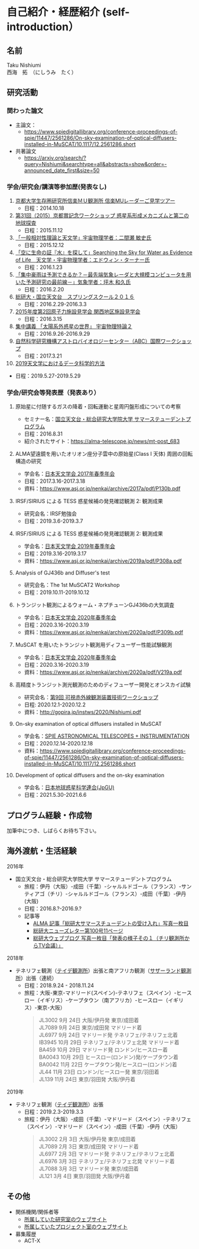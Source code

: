 # 自己紹介・経歴紹介 (self-introduction）
## 名前
Taku Nishiumi  
西海　拓　（にしうみ　たく）  

## 研究活動
### 関わった論文
- 主論文：
   - https://www.spiedigitallibrary.org/conference-proceedings-of-spie/11447/2561286/On-sky-examination-of-optical-diffusers-installed-in-MuSCAT/10.1117/12.2561286.short
- 共著論文
   - https://arxiv.org/search/?query=Nishiumi&searchtype=all&abstracts=show&order=-announced_date_first&size=50

### 学会/研究会/講演等参加歴(発表なし)
1. [京都大学生存圏研究所信楽ＭＵ観測所 信楽MUレーダーご見学ツアー](https://www.rish.kyoto-u.ac.jp/mu/openhouse14/)
   - 日程：2014.10.18
3. [第31回（2015）京都賞記念ワークショップ 惑星系形成メカニズムと第二の地球探査](https://www.kyotoprize.org/workshop/michel-mayor/)
   - 日程：2015.11.12
4. [「一般相対性理論と天文学」宇宙物理学者：二間瀬 敏史氏](https://www.kyoto-su.ac.jp/events/20151115_sc_kouen.html)
   - 日程：2015.12.12
5. [「空に生命の証『水』を探して」Searching the Sky for Water as Evidence of Life　天文学・宇宙物理学者：エドウィン・ターナー氏](https://www.kyoto-su.ac.jp/events/20151115_sc_kouen.html)
   - 日程：2016.1.23
6. [「集中豪雨は予測できるか？－最先端気象レーダと大規模コンピュータを用いた予測研究の最前線－」気象学者：坪木 和久氏](https://www.kyoto-su.ac.jp/events/20151115_sc_kouen.html)
   - 日程：2016.2.20
7. [総研大・国立天文台　スプリングスクール２０１６](https://guas-astronomy.jp/weblog/?p=535)
   - 日程：2016.2.29-2016.3.3
8. [2015年度第2回原子力施設見学会 関西地区施設見学会](https://jn-hrd-n.jaea.go.jp/material/activityreports/shisetsu2015_02.pdf)
   - 日程：2016.3.15
1. [集中講義 「太陽系外惑星の世界」 宇宙物理特論２](https://sy.rikkyo.ac.jp/timetable/slbssbdr.do?value%28risyunen%29=2016&value%28semekikn%29=1&value%28kougicd%29=LA106&value%28crclumcd%29=)
   - 日程：2016.9.26-2016.9.29
9. [自然科学研究機構アストロバイオロジーセンター（ABC）国際ワークショップ](http://abc-nins.jp/workshop/2017ABC_hiroshima_WS.html)
   - 日程：2017.3.21
10. [2019天文学におけるデータ科学的方法](https://sites.google.com/view/astrodatascience2019)
   - 日程：2019.5.27-2019.5.29

### 学会/研究会等発表歴（発表あり）
1. 原始星に付随するガスの降着・回転運動と星周円盤形成についての考察  
   - セミナー名：[国立天文台・総合研究大学院大学 サマーステューデントプログラム](https://guas-astronomy.jp/weblog/?p=634)
   - 日程：2016.8.31
   - 紹介されたサイト：https://alma-telescope.jp/news/mt-post_683
3. ALMA望遠鏡を用いたオリオン座分子雲中の原始星(Class I 天体) 周囲の回転構造の研究  
   - 学会名：[日本天文学会 2017年春季年会](https://www.asj.or.jp/nenkai/archive/2017a/session-P1.html)
   - 日程：2017.3.16-2017.3.18  
   - 資料：https://www.asj.or.jp/nenkai/archive/2017a/pdf/P130b.pdf
4. IRSF/SIRIUS による TESS 惑星候補の発見確認観測 2: 観測成果  
   - 研究会名：IRSF勉強会
   - 日程：2019.3.6-2019.3.7
6. IRSF/SIRIUS による TESS 惑星候補の発見確認観測 2: 観測成果  
   - 学会名：[日本天文学会 2019年春季年会](https://www.asj.or.jp/nenkai/archive/2019a/session-P3.html)
   - 日程：2019.3.16-2019.3.17  
   - 資料：https://www.asj.or.jp/nenkai/archive/2019a/pdf/P308a.pdf
7. Analysis of GJ436b and Diffuser's test
   - 研究会名：The 1st MuSCAT2 Workshop　
   - 日程：2019.10.11-2019.10.12 
8. トランジット観測によるウォーム・ネプチューンGJ436bの大気調査
   - 学会名：[日本天文学会 2020年春季年会](https://www.asj.or.jp/nenkai/archive/2020a/session-P3.html)
   - 日程：2020.3.16-2020.3.19
   - 資料：https://www.asj.or.jp/nenkai/archive/2020a/pdf/P309b.pdf
9. MuSCAT を用いたトランジット観測用ディフューザー性能試験観測
   - 学会名：[日本天文学会 2020年春季年会](https://www.asj.or.jp/nenkai/archive/2020a/session-V2.html)
   - 日程：2020.3.16-2020.3.19
   - 資料：https://www.asj.or.jp/nenkai/archive/2020a/pdf/V219a.pdf

1. 高精度トランジット測光観測のためのディフューザー開発とオンスカイ試験  
   - 研究会名：[第9回 可視赤外線観測装置技術ワークショップ](http://gopira.jp/instws/2020/)  
   - 日程: 2020.12.1-2020.12.2 
   - 資料：http://gopira.jp/instws/2020/Nishiumi.pdf

1. On-sky examination of optical diffusers installed in MuSCAT
   - 学会名：[SPIE ASTRONOMICAL TELESCOPES + INSTRUMENTATION](https://www.spiedigitallibrary.org/conference-proceedings-of-spie/11447.toc)
   - 日程：2020.12.14-2020.12.18
   - 資料：https://www.spiedigitallibrary.org/conference-proceedings-of-spie/11447/2561286/On-sky-examination-of-optical-diffusers-installed-in-MuSCAT/10.1117/12.2561286.short

1. Development of optical diffusers and the on-sky examination
   - 学会名：[日本地球惑星科学連合(JpGU)](https://confit.atlas.jp/guide/event/jpgu2021/top)
   - 日程：2021.5.30-2021.6.6



## プログラム経験・作成物
加筆中につき、しばらくお待ち下さい。

## 海外渡航・生活経験  
2016年
- 国立天文台・総合研究大学院大学 サマーステューデントプログラム
   - 旅程：伊丹（大阪）-成田（千葉）-シャルルドゴール（フランス）-サンティアゴ（チリ）-シャルルドゴール（フランス）-成田（千葉）-伊丹(大阪)
   - 日程：2016.8.?-2016.9.?
   - 記事等
      - [ALMA 記事「総研大サマースチューデントの受け入れ」写真一枚目](https://alma-telescope.jp/news/mt-post_683)
      - [総研大ニューズレター第100号11ページ](https://www.soken.ac.jp/wordpress/wp-content/uploads/2013/12/2016101.pdf)
      - [総研大ウェブブログ 写真一枚目「発表の様子その１（チリ観測所からTV会議）」](https://guas-astronomy.jp/weblog/?p=634)

2018年
- テネリフェ観測（[テイデ観測所](https://www.iac.es/en/observatorios-de-canarias/teide-observatory)）出張と南アフリカ観測（[サザーランド観測所](https://astro-dic.jp/south-african-astronomical-observatory/)）出張（連続）
   - 日程：2018.9.24 - 2018.11.24
   - 旅程：大阪-東京-マドリード(スペイン)-テネリフェ（スペイン）-ヒースロー（イギリス）-ケープタウン（南アフリカ）-ヒースロー（イギリス）-東京-大阪）
      > JL3002 9月 24日 大阪/伊丹発 東京/成田着  
      > JL7089 9月 24日 東京/成田発 マドリード着  
      > JL6977 9月 24日 マドリード発 テネリフェ/テネリフェ北着  
      > IB3945 10月 29日 テネリフェ/テネリフェ北発 マドリード着  
      > BA459 10月 29日 マドリード発 ロンドン/ヒースロー着  
      > BA0043 10月 29日 ヒースロー(ロンドン)発/ケープタウン着  
      > BA0042 11月 22日 ケープタウン発/ヒースロー(ロンドン)着  
      > JL44 11月 23日 ロンドン/ヒースロー発 東京/羽田着  
      > JL139 11月 24日 東京/羽田発 大阪/伊丹着  

2019年
- テネリフェ観測（[テイデ観測所](https://www.iac.es/en/observatorios-de-canarias/teide-observatory)）出張
   - 日程：2019.2.3-2019.3.3
   - 旅程：伊丹（大阪）-成田（千葉）-マドリード（スペイン）-テネリフェ（スペイン）-マドリード（スペイン）-成田（千葉）-伊丹（大阪）
      > JL3002 2月 3日 大阪/伊丹発 東京/成田着  
      > JL7089 2月 3日 東京/成田発 マドリード着  
      > JL6977 2月 3日 マドリード発 テネリフェ/テネリフェ北着  
      > JL6976 3月 3日 テネリフェ/テネリフェ北発 マドリード着  
      > JL7088 3月 3日 マドリード発 東京/成田着  
      > JL121 3月 4日 東京/羽田発 大阪/伊丹着  


## その他
   - 関係機関/関係者等
      - [所属していた研究室のウェブサイト](https://naritalab.wixsite.com/narita-lab/%E3%83%A1%E3%83%B3%E3%83%90%E3%83%BC)
      - [所属していたプロジェクト室のウェブサイト](https://abc-nins.jp/storage/about/)
   - 募集履歴
      - ACT-X
